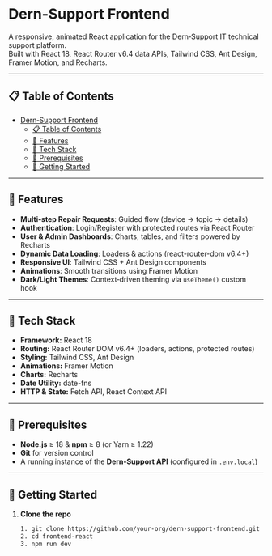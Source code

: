 # Dern‑Support Frontend

A responsive, animated React application for the Dern‑Support IT technical support platform.  
Built with React 18, React Router v6.4 data APIs, Tailwind CSS, Ant Design, Framer Motion, and Recharts.

---

## 📋 Table of Contents

- [Dern‑Support Frontend](#dernsupport-frontend)
  - [📋 Table of Contents](#-table-of-contents)
  - [🚀 Features](#-features)
  - [🧰 Tech Stack](#-tech-stack)
  - [🔧 Prerequisites](#-prerequisites)
  - [🏁 Getting Started](#-getting-started)
---

## 🚀 Features

- **Multi‑step Repair Requests**: Guided flow (device → topic → details)  
- **Authentication**: Login/Register with protected routes via React Router  
- **User & Admin Dashboards**: Charts, tables, and filters powered by Recharts  
- **Dynamic Data Loading**: Loaders & actions (react-router-dom v6.4+)  
- **Responsive UI**: Tailwind CSS + Ant Design components  
- **Animations**: Smooth transitions using Framer Motion  
- **Dark/Light Themes**: Context‑driven theming via `useTheme()` custom hook 

---

## 🧰 Tech Stack

- **Framework:** React 18  
- **Routing:** React Router DOM v6.4+ (loaders, actions, protected routes)  
- **Styling:** Tailwind CSS, Ant Design  
- **Animations:** Framer Motion  
- **Charts:** Recharts  
- **Date Utility:** date-fns  
- **HTTP & State:** Fetch API, React Context API  

---

## 🔧 Prerequisites

- **Node.js** ≥ 18 & **npm** ≥ 8 (or Yarn ≥ 1.22)  
- **Git** for version control  
- A running instance of the **Dern‑Support API** (configured in `.env.local`)  

---

## 🏁 Getting Started

1. **Clone the repo**  
   ```bash
   1. git clone https://github.com/your-org/dern-support-frontend.git
   2. cd frontend-react
   3. npm run dev
